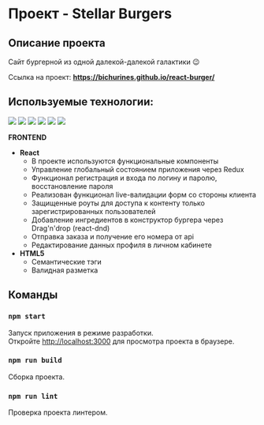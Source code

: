# Проект - Stellar Burgers

## Описание проекта
Сайт бургерной из одной далекой-далекой галактики &#128521;

Ссылка на проект: **https://bichurines.github.io/react-burger/**

## Используемые технологии:
![](https://img.shields.io/badge/Markdown-HTML5-informational?style=flat&logo=html5&logoColor=white&color=2bbc8a)
![](https://img.shields.io/badge/Markdown-CSS3-informational?style=flat&logo=css3&logoColor=white&color=2bbc8a)
![](https://img.shields.io/badge/APL-TS-informational?style=flat&logo=typescript&logoColor=white&color=2bbc8a)
![](https://img.shields.io/badge/Framework-React-informational?style=flat&logo=react&logoColor=white&color=2bbc8a)
![](https://img.shields.io/badge/State%20Management-Redux-informational?style=flat&logo=redux&logoColor=white&color=2bbc8a)
![](https://img.shields.io/badge/Drag’n’Drop-react%E2%80%90dnd-informational?style=flat&logo=react&logoColor=white&color=2bbc8a)

__FRONTEND__
* __React__
  * В проекте используются функциональные компоненты
  * Управление глобальный состоянием приложения через Redux
  * Функционал регистрация и входа по логину и паролю, восстановление пароля
  * Реализован функционал live-валидации форм со стороны клиента
  * Защищенные роуты для доступа к контенту только зарегистрированных пользователей
  * Добавление ингредиентов в конструктор бургера через Drag'n'drop (react-dnd)
  * Отправка заказа и получение его номера от api
  * Редактирование данных профиля в личном кабинете
* __HTML5__
  * Семантические тэги
  * Валидная разметка

## Команды

### `npm start`

Запуск приложения в режиме разработки.<br/>
Откройте [http://localhost:3000](http://localhost:3000) для просмотра проекта в браузере.

### `npm run build`

Сборка проекта.

### `npm run lint`

Проверка проекта линтером.
